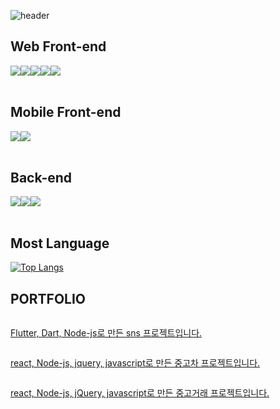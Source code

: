 ![header](https://capsule-render.vercel.app/api?type=Rect&color=timeGradient&text=Welcome%20to%20taebin's%20GitHub%20😀&animation=fadeIn&fontSize=35&fontAlignY=45&fontAlign=55&height=250)
    
## Web Front-end
<div style="display:flex; flex-direction:row;">
    <img src="https://img.shields.io/badge/css-F80000?style=for-the-badge&logo=css&logoColor=white">
    <img src="https://img.shields.io/badge/html-E34F26?style=for-the-badge&logo=html&logoColor=white"> 
    <img src="https://img.shields.io/badge/javascript-F7DF1E?style=for-the-badge&logo=javascript boot&logoColor=white"> 
    <!--<img src="https://img.shields.io/badge/Gradle-02303A?style=for-the-badge&logo=gradle&logoColor=white"> -->
    <img src="https://img.shields.io/badge/jQuery-0769AD?style=for-the-badge&logo=jQuery&logoColor=white">
    <img src="https://img.shields.io/badge/react-61DAFB?style=for-the-badge&logo=react&logoColor=white">
    
</div><br>

## Mobile Front-end
<div style="display:flex; flex-direction:row;">
    <img src="https://img.shields.io/badge/dart-0175C2?style=for-the-badge&logo=dart&logoColor=white"> 
    <img src="https://img.shields.io/badge/flutter-02569B?style=for-the-badge&logo=flutter boot&logoColor=white"> 
    <!--<img src="https://img.shields.io/badge/Gradle-02303A?style=for-the-badge&logo=gradle&logoColor=white"> -->
    
</div><br>
</div>

## Back-end
<div style="display:flex; flex-direction:row;">
    <img src="https://img.shields.io/badge/Java-007396?style=for-the-badge&logo=Java&logoColor=white"> 
    <img src="https://img.shields.io/badge/Nodejs-5FA04E?style=for-the-badge&logo=Nodejs&logoColor=white"> 
    <img src="https://img.shields.io/badge/mysql-4479A1?style=for-the-badge&logo=mysql&logoColor=white">
    <!--<img src="https://img.shields.io/badge/Gradle-02303A?style=for-the-badge&logo=gradle&logoColor=white"> -->
    
</div><br>


## Most Language
[![Top Langs](https://github-readme-stats.vercel.app/api/top-langs/?username=Kwontaebin&layout=compact)](https://github.com/깃허브아이디/github-readme-stats)


## PORTFOLIO
<div style="display:flex; flex-direction:row;">
    <a href="https://github.com/Kwontaebin/flutter_sns">
        <p>Flutter, Dart, Node-js로 만든 sns 프로젝트입니다.</p>
    </a>
</div>

<div style="display:flex; flex-direction:row;">
     <a href="https://github.com/Kwontaebin/react_car">
        <p>react, Node-js, jquery, javascript로 만든 중고차 프로젝트입니다.</p>
    </a>
</div>

<div style="display:flex; flex-direction:row;">
     <a href="https://github.com/Kwontaebin/react_deal">
        <p>react, Node-js, jQuery, javascript로 만든 중고거래 프로젝트입니다.</p>
    </a>
</div>
